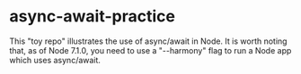 # async-await-practice
This "toy repo" illustrates the use of async/await in Node. It is worth noting that, as of Node 7.1.0, you need to use a "--harmony" flag to run a Node app which uses async/await.
